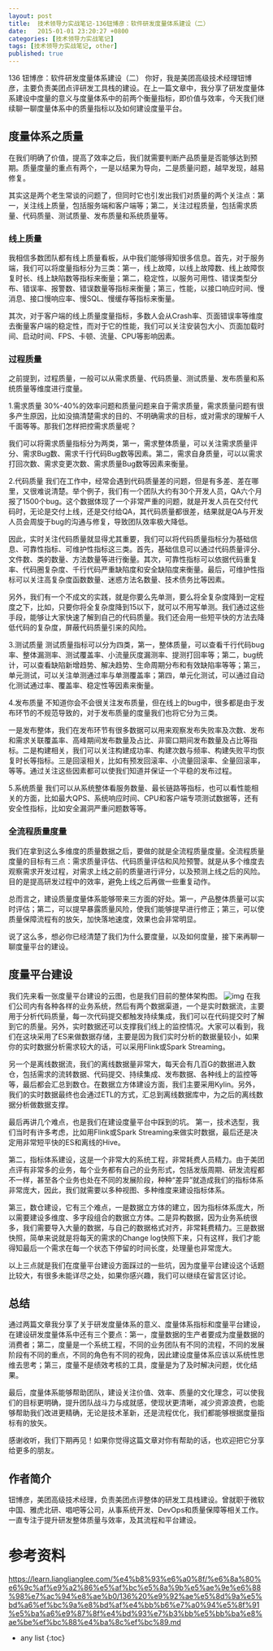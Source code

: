 ```yaml
---
layout: post
title:  技术领导力实战笔记-136钮博彦：软件研发度量体系建设（二）
date:   2015-01-01 23:20:27 +0800
categories: [技术领导力实战笔记]
tags: [技术领导力实战笔记, other]
published: true
---
```




136 钮博彦：软件研发度量体系建设（二）
你好，我是美团高级技术经理钮博彦，主要负责美团点评研发工具栈的建设。在上一篇文章中，我分享了研发度量体系建设中度量的意义与度量体系中的前两个衡量指标，即价值与效率，今天我们继续聊一聊度量体系中的质量指标以及如何建设度量平台。

## 度量体系之质量

在我们明确了价值，提高了效率之后，我们就需要判断产品质量是否能够达到预期。质量度量的重点有两个，一是以结果为导向，二是质量问题，越早发现，越易修复。

其实这是两个老生常谈的问题了，但同时它也引发出我们对质量的两个关注点：第一，关注线上质量，包括服务端和客户端等；第二，关注过程质量，包括需求质量、代码质量、测试质量、发布质量和系统质量等。

### 线上质量

我相信多数团队都有线上质量看板，从中我们能够得知很多信息。首先，对于服务端，我们可以将度量指标分为三类：第一，线上故障，以线上故障数、线上故障恢复时长、线上缺陷数等指标来衡量；第二，稳定性，以服务可用性、错误类型分布、错误率、报警数、错误数量等指标来衡量；第三，性能，以接口响应时间、慢消息、接口慢响应率、慢SQL、慢缓存等指标来衡量。

其次，对于客户端的线上质量度量指标，多数人会从Crash率、页面错误率等维度去衡量客户端的稳定性，而对于它的性能，我们可以关注安装包大小、页面加载时间、启动时间、FPS、卡顿、流量、CPU等影响因素。

### 过程质量

之前提到，过程质量，一般可以从需求质量、代码质量、测试质量、发布质量和系统质量等维度进行度量。

1.需求质量 30%-40%的效率问题和质量问题来自于需求质量，需求质量问题有很多产生原因，比如没搞清楚需求的目的、不明确需求的目标，或对需求的理解千人千面等等。那我们怎样把控需求质量呢？

我们可以将需求质量指标分为两类，第一，需求整体质量，可以关注需求质量评分、需求Bug数、需求千行代码Bug数等因素。第二，需求自身质量，可以以需求打回次数、需求变更次数、需求质量Bug数等因素来衡量。

2.代码质量 我们在工作中，经常会遇到代码质量差的问题，但是有多差、差在哪里，又很难说清楚。举个例子，我们有一个团队大约有30个开发人员，QA六个月报了1500个bug。这个数据体现了一个非常严重的问题，就是开发人员在交付代码时，无论是交付上线，还是交付给QA，其代码质量都很差，结果就是QA与开发人员会周旋于bug的沟通与修复，导致团队效率极大降低。

因此，实时关注代码质量就显得尤其重要，我们可以将代码质量指标分为基础信息、可靠性指标、可维护性指标这三类。首先，基础信息可以通过代码质量评分、文件数、类的数量、方法数量等进行衡量。其次，可靠性指标可以依据代码重复率、代码圈复杂度、千行代码严重缺陷度和安全缺陷度来衡量。最后，可维护性指标可以关注高复杂度函数数量、迷惑方法名数量、技术债务比等因素。

另外，我们有一个不成文的实践，就是你要么先单测，要么将全复杂度降到一定程度之下，比如，只要你将全复杂度降到15以下，就可以不用写单测。我们通过这些手段，能够让大家快速了解到自己的代码质量。我们还会用一些短平快的方法去降低代码的复杂度，屏蔽代码质量引来的风险。

3.测试质量 测试质量指标可以分为四类，第一，整体质量，可以查看千行代码bug率、整体漏测率、测试覆盖率、小流量灰度漏测率、提测打回率等；第二，bug统计，可以查看缺陷新增趋势、解决趋势、生命周期分布和有效缺陷率等等；第三，单元测试，可以关注单测通过率与单测覆盖率；第四，单元化测试，可以通过自动化测试通过率、覆盖率、稳定性等因素来衡量。

4.发布质量 不知道你会不会很关注发布质量，但在线上的bug中，很多都是由于发布环节的不规范导致的，对于发布质量的度量我们也将它分为三类。

一是发布整体，我们在发布环节有很多数据可以用来观察发布失败率及次数、发布和需求关联覆盖率、高峰期间发布数量及占比、非窗口期间发布数量及占比等指标。二是构建相关，我们可以关注构建成功率、构建次数与频率、构建失败平均恢复时长等指标。三是回滚相关，比如有预发回滚率、小流量回滚率、全量回滚率，等等。通过关注这些因素都可以使我们知道并保证一个平稳的发布过程。

5.系统质量 我们可以从系统整体看服务数量、最长链路等指标，也可以看性能相关的方面，比如最大QPS、系统响应时间、CPU和客户端专项测试数据等，还有安全性指标，比如安全漏洞严重问题数等等。

### 全流程质量度量

我们在拿到这么多维度的质量数据之后，要做的就是全流程质量度量。全流程质量度量的目标有三点：需求质量评估、代码质量评估和风险预警。就是从多个维度去观察需求开发过程，对需求上线之前的质量进行评分，以及预测上线之后的风险。目的是提高研发过程中的效率，避免上线之后再做一些重复动作。

总而言之，建设质量度量体系能够带来三方面的好处。第一，产品整体质量可以实时评估；第二，可以提早暴露质量风险，使我们能够提早进行修正；第三，可以使质量保障流程有的放矢，加快落地速度，效果也会非常明显。

说了这么多，想必你已经清楚了我们为什么要度量，以及如何度量，接下来再聊一聊度量平台的建设。

## 度量平台建设

我们先来看一张度量平台建设的云图，也是我们目前的整体架构图。 ![img](https://learn.lianglianglee.com/%e4%b8%93%e6%a0%8f/%e6%8a%80%e6%9c%af%e9%a2%86%e5%af%bc%e5%8a%9b%e5%ae%9e%e6%88%98%e7%ac%94%e8%ae%b0/assets/b96ff396da62b05b22642f3a2b6b9e69.jpg) 在我们公司内有各种各样的业务系统，然后有两个数据渠道，一个是实时数据流，主要用于分析代码质量，每一次代码提交都触发持续集成，我们可以在代码提交时了解到它的质量。另外，实时数据还可以支撑我们线上的监控情况。大家可以看到，我们在这块采用了ES来做数据存储，主要是因为我们实时分析的数据量较小，如果你的实时数据分析需求较大的话，可以采用Flink或Spark Streaming。

另一个是离线数据流，我们的离线数据量非常大，每天会有几百G的数据进入数仓，包括需求的流转数据、代码提交、持续集成、发布数据、各种线上的监控等等，最后都会汇总到数仓。在数据立方体建设方面，我们主要采用Kylin。另外，我们的实时数据最终也会通过ETL的方式，汇总到离线数据库中，为之后的离线数据分析做数据支撑。

最后再讲几个难点，也是我们在建设度量平台中踩到的坑。 第一，技术选型，我们当时有许多考虑，比如用Flink或Spark Streaming来做实时数据，最后还是决定用非常短平快的ES和离线的Hive。

第二，指标体系建设，这是一个非常大的系统工程，非常耗费人员精力。由于美团点评有非常多的业务，每个业务都有自己的业务形式，包括发版周期、研发流程都不一样，甚至各个业务也处在不同的发展阶段，种种“差异”就造成我们的指标体系非常庞大，因此，我们就需要以多种视图、多种维度来建设指标体系。

第三，数仓建设，它有三个难点，一是数据立方体的建立，因为指标体系庞大，所以需要建设多维度、多字段组合的数据立方体。二是异构数据，因为业务系统很多，我们需要导入大量的数据，与自己的数据格式对齐，非常耗费精力。三是数据快照，简单来说就是将每天的需求的Change log快照下来，只有这样，我们才能得知最后一个需求在每一个状态下停留的时间长度，处理量也非常庞大。

以上三点就是我们在度量平台建设方面踩过的一些坑，因为度量平台建设这个话题比较大，有很多未能详尽之处，如果你感兴趣，我们可以继续在留言区讨论。

## 总结

通过两篇文章我分享了关于研发度量体系的意义、度量体系指标和度量平台建设，在建设研发度量体系中还有三个要点：第一，度量数据的生产者要成为度量数据的消费者；第二，度量是一个系统工程，不同的业务团队有不同的流程，不同的发展阶段有不同的重点，不同的角色有不同的视角，因此建设度量体系应该以系统性思维去思考；第三，度量不是绩效考核的工具，度量是为了及时解决问题，优化结果。

最后，度量体系能够帮助团队，建设关注价值、效率、质量的文化理念，可以使我们的目标更明确，提升团队战斗力与成就感，使现状更清晰，减少资源浪费，也能够帮助我们改进更精确，无论是技术革新，还是流程优化，我们都能够根据度量指标有的放矢。

感谢收听，我们下期再见！如果你觉得这篇文章对你有帮助的话，也欢迎把它分享给更多的朋友。

## 作者简介

钮博彦，美团高级技术经理，负责美团点评整体的研发工具栈建设。曾就职于微软中国、雅虎北研、唱吧等公司，从事系统开发、DevOps和质量保障等相关工作。一直专注于提升研发整体质量与效率，及其流程和平台建设。




# 参考资料

https://learn.lianglianglee.com/%e4%b8%93%e6%a0%8f/%e6%8a%80%e6%9c%af%e9%a2%86%e5%af%bc%e5%8a%9b%e5%ae%9e%e6%88%98%e7%ac%94%e8%ae%b0/136%20%e9%92%ae%e5%8d%9a%e5%bd%a6%ef%bc%9a%e8%bd%af%e4%bb%b6%e7%a0%94%e5%8f%91%e5%ba%a6%e9%87%8f%e4%bd%93%e7%b3%bb%e5%bb%ba%e8%ae%be%ef%bc%88%e4%ba%8c%ef%bc%89.md

* any list
{:toc}
